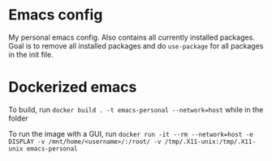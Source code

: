 # Emacs config
My personal emacs config. Also contains all currently installed packages. Goal is to remove all installed packages and do `use-package` for all packages in the init file. 

# Dockerized emacs
To build, run `docker build . -t emacs-personal --network=host` while in
the folder

To run the image with a GUI, run `docker run -it --rm --network=host -e
DISPLAY -v /mnt/home/<username>/:/root/ -v /tmp/.X11-unix:/tmp/.X11-unix
emacs-personal`
